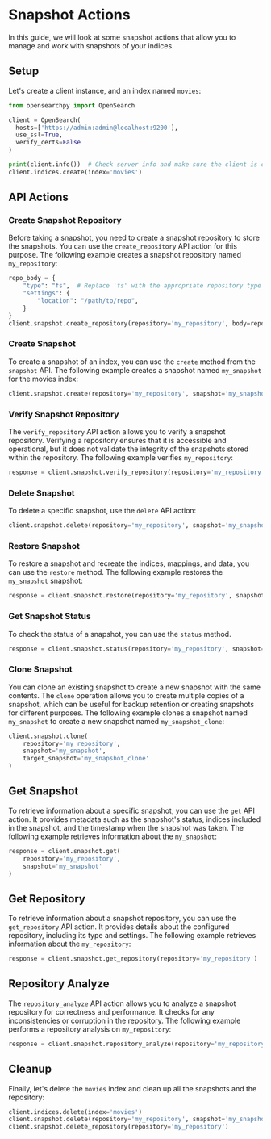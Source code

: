 # Snapshot Actions
In this guide, we will look at some snapshot actions that allow you to manage and work with snapshots of your indices.


## Setup
Let's create a client instance, and an index named `movies`:
```python
from opensearchpy import OpenSearch

client = OpenSearch(
  hosts=['https://admin:admin@localhost:9200'],
  use_ssl=True,
  verify_certs=False
)

print(client.info())  # Check server info and make sure the client is connected
client.indices.create(index='movies')
```
## API Actions
### Create Snapshot Repository
Before taking a snapshot, you need to create a snapshot repository to store the snapshots. You can use the `create_repository` API action for this purpose. The following example creates a snapshot repository named `my_repository`:

```python
repo_body = {
    "type": "fs",  # Replace 'fs' with the appropriate repository type
    "settings": {
        "location": "/path/to/repo", 
    }
}
client.snapshot.create_repository(repository='my_repository', body=repo_body)
```

### Create Snapshot
To create a snapshot of an index, you can use the `create` method from the `snapshot` API. The following example creates a snapshot named `my_snapshot` for the movies index:

```python
client.snapshot.create(repository='my_repository', snapshot='my_snapshot', body={"indices": "movies"})
```

### Verify Snapshot Repository
The `verify_repository` API action allows you to verify a snapshot repository. Verifying a repository ensures that it is accessible and operational, but it does not validate the integrity of the snapshots stored within the repository. The following example verifies `my_repository`:

```python
response = client.snapshot.verify_repository(repository='my_repository')
```

### Delete Snapshot
To delete a specific snapshot, use the `delete` API action:

```python
client.snapshot.delete(repository='my_repository', snapshot='my_snapshot')
```
### Restore Snapshot
To restore a snapshot and recreate the indices, mappings, and data, you can use the `restore` method. The following example restores the `my_snapshot` snapshot:

```python
response = client.snapshot.restore(repository='my_repository', snapshot='my_snapshot')
```

### Get Snapshot Status
To check the status of a snapshot, you can use the `status` method.

```python
response = client.snapshot.status(repository='my_repository', snapshot='my_snapshot')
```

### Clone Snapshot
You can clone an existing snapshot to create a new snapshot with the same contents. The `clone` operation allows you to create multiple copies of a snapshot, which can be useful for backup retention or creating snapshots for different purposes. The following example clones a snapshot named `my_snapshot` to create a new snapshot named `my_snapshot_clone`:

```python
client.snapshot.clone(
    repository='my_repository',
    snapshot='my_snapshot',
    target_snapshot='my_snapshot_clone'
)
```
## Get Snapshot
To retrieve information about a specific snapshot, you can use the `get` API action. It provides metadata such as the snapshot's status, indices included in the snapshot, and the timestamp when the snapshot was taken. The following example retrieves information about the `my_snapshot`:

```python
response = client.snapshot.get(
    repository='my_repository',
    snapshot='my_snapshot'
)
```

## Get Repository
To retrieve information about a snapshot repository, you can use the `get_repository` API action. It provides details about the configured repository, including its type and settings. The following example retrieves information about the `my_repository`:

```python
response = client.snapshot.get_repository(repository='my_repository')
```

## Repository Analyze
The `repository_analyze` API action allows you to analyze a snapshot repository for correctness and performance. It checks for any inconsistencies or corruption in the repository. The following example performs a repository analysis on `my_repository`:

```python
response = client.snapshot.repository_analyze(repository='my_repository')
```

## Cleanup

Finally, let's delete the `movies` index and clean up all the snapshots and the repository:
```python
client.indices.delete(index='movies')
client.snapshot.delete(repository='my_repository', snapshot='my_snapshot')
client.snapshot.delete_repository(repository='my_repository')
```
